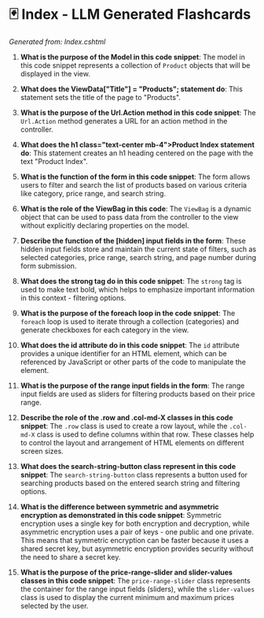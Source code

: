 # 🃏 Index - LLM Generated Flashcards
*Generated from: Index.cshtml*

1. **What is the purpose of the Model in this code snippet**: The model in this code snippet represents a collection of `Product` objects that will be displayed in the view.

2. **What does the ViewData["Title"] = "Products"; statement do**: This statement sets the title of the page to "Products".

3. **What is the purpose of the Url.Action method in this code snippet**: The `Url.Action` method generates a URL for an action method in the controller.

4. **What does the h1 class="text-center mb-4">Product Index</h1> statement do**: This statement creates an h1 heading centered on the page with the text "Product Index".

5. **What is the function of the form in this code snippet**: The form allows users to filter and search the list of products based on various criteria like category, price range, and search string.

6. **What is the role of the ViewBag in this code**: The `ViewBag` is a dynamic object that can be used to pass data from the controller to the view without explicitly declaring properties on the model.

7. **Describe the function of the [hidden] input fields in the form**: These hidden input fields store and maintain the current state of filters, such as selected categories, price range, search string, and page number during form submission.

8. **What does the strong tag do in this code snippet**: The `strong` tag is used to make text bold, which helps to emphasize important information in this context - filtering options.

9. **What is the purpose of the foreach loop in the code snippet**: The `foreach` loop is used to iterate through a collection (categories) and generate checkboxes for each category in the view.

10. **What does the id attribute do in this code snippet**: The `id` attribute provides a unique identifier for an HTML element, which can be referenced by JavaScript or other parts of the code to manipulate the element.

11. **What is the purpose of the range input fields in the form**: The range input fields are used as sliders for filtering products based on their price range.

12. **Describe the role of the .row and .col-md-X classes in this code snippet**: The `.row` class is used to create a row layout, while the `.col-md-X` class is used to define columns within that row. These classes help to control the layout and arrangement of HTML elements on different screen sizes.

13. **What does the search-string-button class represent in this code snippet**: The `search-string-button` class represents a button used for searching products based on the entered search string and filtering options.

14. **What is the difference between symmetric and asymmetric encryption as demonstrated in this code snippet**: Symmetric encryption uses a single key for both encryption and decryption, while asymmetric encryption uses a pair of keys - one public and one private. This means that symmetric encryption can be faster because it uses a shared secret key, but asymmetric encryption provides security without the need to share a secret key.

15. **What is the purpose of the price-range-slider and slider-values classes in this code snippet**: The `price-range-slider` class represents the container for the range input fields (sliders), while the `slider-values` class is used to display the current minimum and maximum prices selected by the user.